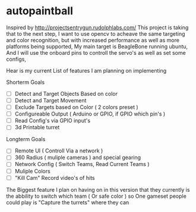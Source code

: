autopaintball
=============
Inspired by http://projectsentrygun.rudolphlabs.com/ This project is taking that to the next step, I want to use opencv to acheave the same targeting and color recognition, but with increased performance as well as more platforms being supported, My main target is BeagleBone running ubuntu, And I will use the onboard pins to controll the servo's as well as set some configs,

Hear is my current List of features I am planning on implementing

Shorterm Goals

- [ ] Detect and Target Objects Based on color
- [ ] Detect and Target Movement
- [ ] Exclude Targets based on Color ( 2 colors preset )
- [ ] Configureable Output ( Arduino or GPIO, if GPIO which pin's )
- [ ] Read Config's via GPIO input's
- [ ] 3d Printable turret 

Longterm Goals

- [ ] Remote UI ( Controll Via a network )
- [ ] 360 Radius ( muliple cameras ) and special gearing
- [ ] Network Config ( Switch Teams, Read Current Teams )
- [ ] Muliple Colors
- [ ] "Kill Cam" Record video's of hits

The Biggest feature I plan on having on in this version that they currently is the abbility to switch which team ( Or safe color ) so One gameset people could play is "Capture the turrets" where they can 
